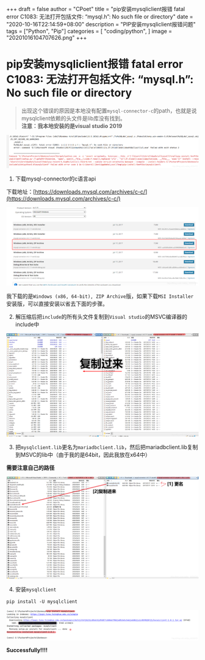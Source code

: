 +++
draft = false
author = "CPoet"
title = "pip安装mysqliclient报错  fatal error C1083: 无法打开包括文件: “mysql.h”: No such file or directory"
date = "2020-10-16T22:14:59+08:00"
description = "PIP安装mysqliclient报错问题"
tags = ["Python", "Pip"]
categories = [
    "coding/python",
]
image = "20201016104707626.png"
+++

# pip安装mysqliclient报错  fatal error C1083: 无法打开包括文件: “mysql.h”: No such file or directory
> 出现这个错误的原因是本地没有配置`mysql-connector-c`的path，也就是说mysqlclient依赖的头文件是lib库没有找到。\
**注意：我本地安装的是visual studio 2019**

![](20201016103017477.png)

1. 下载mysql-connector的c语言api  

下载地址：[https://downloads.mysql.com/archives/c-c/](https://downloads.mysql.com/archives/c-c/) 

![](2020101610341119.png)

我下载的是`Windows (x86, 64-bit), ZIP Archive`版，如果下载`MSI Installer`安装版，可以直接安装以省去下面的步骤。

2. 解压缩后把`include`的所有头文件复制到`Visual studio`的MSVC编译器的include中

![](20201016104029567.png)

3. 把`mysqlclient.lib`更名为`mariadbclient.lib`，然后把mariadbclient.lib复制到MSVC的lib中（由于我的是64bit，因此我放在x64中）

**需要注意自己的路径**

![](20201016104500490.png)

4. 安装`mysqlclient`

```shell
pip install -U mysqlclient
```
![](20201016104707626.png)

**Successfully!!!!**

